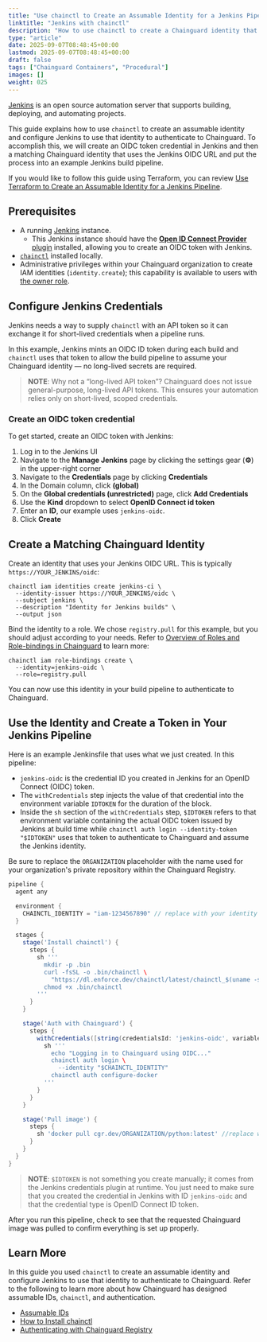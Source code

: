 ```yaml
---
title: "Use chainctl to Create an Assumable Identity for a Jenkins Pipeline"
linktitle: "Jenkins with chainctl"
description: "How to use chainctl to create a Chainguard identity that can be assumed by a Jenkins Pipeline."
type: "article"
date: 2025-09-07T08:48:45+00:00
lastmod: 2025-09-07T08:48:45+00:00
draft: false
tags: ["Chainguard Containers", "Procedural"]
images: []
weight: 025
---
```


[Jenkins](https://www.jenkins.io/) is an open source automation server that supports building, deploying, and automating projects.

This guide explains how to use `chainctl` to create an assumable identity and configure Jenkins to use that identity to authenticate to Chainguard. To accomplish this, we will create an OIDC token credential in Jenkins and then a matching Chainguard identity that uses the Jenkins OIDC URL and put the process into an example Jenkins build pipeline.

If you would like to follow this guide using Terraform, you can review [Use Terraform to Create an Assumable Identity for a Jenkins Pipeline](/chainguard/administration/assumable-ids/identity-examples/jenkins-identity-terraform/).


## Prerequisites

- A running [Jenkins](https://www.jenkins.io/doc/pipeline/tour/getting-started/) instance.
    - This Jenkins instance should have the [**Open ID Connect Provider** plugin](https://plugins.jenkins.io/oidc-provider/) installed, allowing you to create an OIDC token with Jenkins.
- [`chainctl`](https://edu.chainguard.dev/chainguard/chainctl-usage/how-to-install-chainctl/) installed locally.
- Administrative privileges within your Chainguard organization to create IAM identities (`identity.create`); this capability is available to users with [the owner role](https://edu.chainguard.dev/chainguard/administration/iam-organizations/roles-role-bindings/capabilities-reference/#chainguard-role-capabilities).


## Configure Jenkins Credentials

Jenkins needs a way to supply `chainctl` with an API token so it can exchange it for short-lived credentials when a pipeline runs.

In this example, Jenkins mints an OIDC ID token during each build and `chainctl` uses that token to allow the build pipeline to assume your Chainguard identity — no long-lived secrets are required.

> **NOTE**: Why not a “long-lived API token”? Chainguard does not issue general-purpose, long-lived API tokens. This ensures your automation relies only on short-lived, scoped credentials.


### Create an OIDC token credential

To get started, create an OIDC token with Jenkins:

1. Log in to the Jenkins UI
2. Navigate to the **Manage Jenkins** page by clicking the settings gear (**⚙**) in the upper-right corner
3. Navigate to the **Credentials** page by clicking **Credentials**
4. In the Domain column, click **(global)**
5. On the **Global credentials (unrestricted)** page, click **Add Credentials**
6. Use the **Kind** dropdown to select **OpenID Connect id token**
7. Enter an **ID**, our example uses `jenkins-oidc`.
8. Click **Create**


## Create a Matching Chainguard Identity

Create an identity that uses your Jenkins OIDC URL. This is typically `https://YOUR_JENKINS/oidc`:

```shell
chainctl iam identities create jenkins-ci \
  --identity-issuer https://YOUR_JENKINS/oidc \
  --subject jenkins \
  --description "Identity for Jenkins builds" \
  --output json
```

Bind the identity to a role. We chose `registry.pull` for this example, but you should adjust according to your needs. Refer to [Overview of Roles and Role-bindings in Chainguard](https://edu.chainguard.dev/chainguard/administration/iam-organizations/roles-role-bindings/roles-role-bindings/) to learn more:

```shell
chainctl iam role-bindings create \
  --identity=jenkins-oidc \
  --role=registry.pull
```

You can now use this identity in your build pipeline to authenticate to Chainguard.


## Use the Identity and Create a Token in Your Jenkins Pipeline

Here is an example Jenkinsfile that uses what we just created. In this pipeline:

- `jenkins-oidc` is the credential ID you created in Jenkins for an OpenID Connect (OIDC) token.
- The `withCredentials` step injects the value of that credential into the environment variable `IDTOKEN` for the duration of the block.
- Inside the `sh` section of the `withCredentials` step, `$IDTOKEN` refers to that environment variable containing the actual OIDC token issued by Jenkins at build time while `chainctl auth login --identity-token "$IDTOKEN"` uses that token to authenticate to Chainguard and assume the Jenkins identity.

Be sure to replace the `ORGANIZATION` placeholder with the name used for your organization's private repository within the Chainguard Registry.


```groovy
pipeline {
  agent any

  environment {
    CHAINCTL_IDENTITY = "iam-1234567890" // replace with your identity ID
  }

  stages {
    stage('Install chainctl') {
      steps {
        sh '''
          mkdir -p .bin
          curl -fsSL -o .bin/chainctl \
            "https://dl.enforce.dev/chainctl/latest/chainctl_$(uname -s | tr '[:upper:]' '[:lower:]')_$(uname -m | sed 's/aarch64/arm64/; s/x86_64/amd64/')"
          chmod +x .bin/chainctl
        '''
      }
    }

    stage('Auth with Chainguard') {
      steps {
        withCredentials([string(credentialsId: 'jenkins-oidc', variable: 'IDTOKEN')]) {
          sh '''
            echo "Logging in to Chainguard using OIDC..."
            chainctl auth login \
              --identity "$CHAINCTL_IDENTITY"
            chainctl auth configure-docker
          '''
        }
      }
    }

    stage('Pull image') {
      steps {
        sh 'docker pull cgr.dev/ORGANIZATION/python:latest' //replace with your org
      }
    }
  }
}
```

> **NOTE**: `$IDTOKEN` is not something you create manually; it comes from the Jenkins credentials plugin at runtime. You just need to make sure that you created the credential in Jenkins with ID `jenkins-oidc` and that the credential type is OpenID Connect ID token.

After you run this pipeline, check to see that the requested Chainguard image was pulled to confirm everything is set up properly.

## Learn More

In this guide you used `chainctl` to create an assumable identity and configure Jenkins to use that identity to authenticate to Chainguard. Refer to the following to learn more about how Chainguard has designed assumable IDs, `chainctl`, and authentication.

- [Assumable IDs](/chainguard/administration/assumable-ids/)
- [How to Install chainctl](/chainguard/chainctl-usage/how-to-install-chainctl/)
- [Authenticating with Chainguard Registry](/chainguard/chainguard-images/chainguard-registry/authenticating/)
